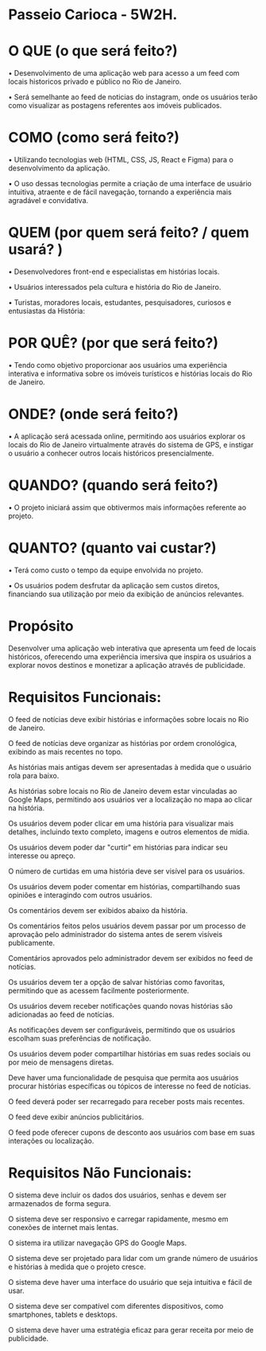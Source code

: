# Passeio Carioca - 5W2H.

# O QUE (o que será feito?)

• Desenvolvimento de uma aplicação web para acesso a um feed com locais historicos privado e público no Rio de Janeiro. 

• Será semelhante ao feed de noticias do instagram, onde os usuários terão como visualizar as postagens referentes aos imóveis publicados.


# COMO (como será feito?)

• Utilizando tecnologias web (HTML, CSS, JS, React e Figma) para o desenvolvimento da aplicação. 

• O uso dessas tecnologias permite a criação de uma interface de usuário intuitiva, atraente e de fácil navegação, tornando a experiência mais agradável e convidativa.


# QUEM (por quem será feito? / quem usará? )

• Desenvolvedores front-end e especialistas em histórias locais. 

• Usuários interessados pela cultura e história do Rio de Janeiro.

• Turistas, moradores locais, estudantes, pesquisadores, curiosos e entusiastas da História:

# POR QUÊ? (por que será feito?)

• Tendo como objetivo proporcionar aos usuários uma experiência interativa e informativa sobre os imóveis turísticos e histórias locais do Rio de Janeiro.


# ONDE? (onde será feito?)

• A aplicação será acessada online, permitindo aos usuários explorar os locais do Rio de Janeiro virtualmente através do sistema de GPS, e instigar o usuário a conhecer outros locais históricos presencialmente.

# QUANDO? (quando será feito?)

• O projeto iniciará assim que obtivermos mais informações referente ao projeto.

# QUANTO? (quanto vai custar?)

• Terá como custo o tempo da equipe envolvida no projeto.

• Os usuários podem desfrutar da aplicação sem custos diretos, financiando sua utilização por meio da exibição de anúncios relevantes.

# Propósito

Desenvolver uma aplicação web interativa que apresenta um feed de locais históricos, oferecendo uma experiência imersiva que inspira os usuários a explorar novos destinos e monetizar a aplicação através de publicidade.



# Requisitos Funcionais:

O feed de notícias deve exibir histórias e informações sobre locais no Rio de Janeiro.

O feed de notícias deve organizar as histórias por ordem cronológica, exibindo as mais recentes no topo.

As histórias mais antigas devem ser apresentadas à medida que o usuário rola para baixo.

As histórias sobre locais no Rio de Janeiro devem estar vinculadas ao Google Maps, permitindo aos usuários ver a localização no mapa ao clicar na história.

Os usuários devem poder clicar em uma história para visualizar mais detalhes, incluindo texto completo, imagens e outros elementos de mídia.

Os usuários devem poder dar "curtir" em histórias para indicar seu interesse ou apreço.

O número de curtidas em uma história deve ser visível para os usuários.

Os usuários devem poder comentar em histórias, compartilhando suas opiniões e interagindo com outros usuários.

Os comentários devem ser exibidos abaixo da história.

Os comentários feitos pelos usuários devem passar por um processo de aprovação pelo administrador do sistema antes de serem visíveis publicamente.

Comentários aprovados pelo administrador devem ser exibidos no feed de notícias.

Os usuários devem ter a opção de salvar histórias como favoritas, permitindo que as acessem facilmente posteriormente.

Os usuários devem receber notificações quando novas histórias são adicionadas ao feed de notícias.

As notificações devem ser configuráveis, permitindo que os usuários escolham suas preferências de notificação.

Os usuários devem poder compartilhar histórias em suas redes sociais ou por meio de mensagens diretas.

Deve haver uma funcionalidade de pesquisa que permita aos usuários procurar histórias específicas ou tópicos de interesse no feed de notícias.

O feed deverá poder ser recarregado para receber posts mais recentes.

O feed deve exibir anúncios publicitários.

O feed pode oferecer cupons de desconto aos usuários com base em suas interações ou localização.

# Requisitos Não Funcionais:

O sistema deve incluir os dados dos usuários, senhas e devem ser armazenados de forma segura.

O sistema deve ser responsivo e carregar rapidamente, mesmo em conexões de internet mais lentas.

O sistema ira utilizar navegação GPS do Google Maps.

O sistema deve ser projetado para lidar com um grande número de usuários e histórias à medida que o projeto cresce.

O sistema deve haver uma interface do usuário que seja intuitiva e fácil de usar.

O sistema deve ser compatível com diferentes dispositivos, como smartphones, tablets e desktops.

O sistema deve haver uma estratégia eficaz para gerar receita por meio de publicidade.


